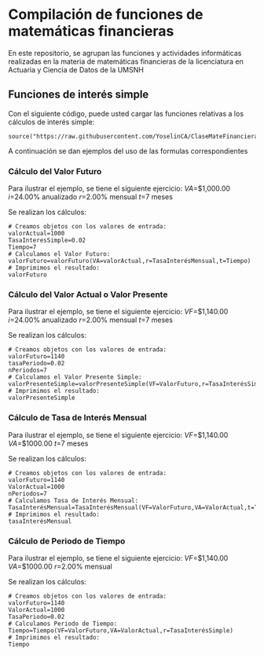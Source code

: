 # Compilación  de funciones de matemáticas financieras

En este repositorio, se agrupan las funciones y actividades informáticas realizadas en la materia de matemáticas financieras de la licenciatura en Actuaria y Ciencia de Datos de la UMSNH

## Funciones de interés simple

Con el siguiente código, puede usted cargar las funciones relativas a los cálculos de interés simple:

```{r}
source("https://raw.githubusercontent.com/YoselinCA/ClaseMateFinanciera/refs/heads/main/FormulasInteresSimple%20(2).R")
```
A continuación se dan ejemplos del uso de las formulas correspondientes

### Cálculo del Valor Futuro

Para ilustrar el ejemplo, se tiene el siguiente ejercicio:
$VA$=$1,000.00
$i$=24.00% anualizado
$r$=2.00% mensual
$t$=7 meses

Se realizan los cálculos:
```{r}
# Creamos objetos con los valores de entrada:
valorActual=1000
TasaInteresSimple=0.02
Tiempo=7
# Calculamos el Valor Futuro:
valorFuturo=valorFuturo(VA=valorActual,r=TasaInterésMensual,t=Tiempo)
# Imprimimos el resultado:
valorFuturo
```
### Cálculo del Valor Actual o Valor Presente

Para ilustrar el ejemplo, se tiene el siguiente ejercicio:
$VF$=$1,140.00
$i$=24.00% anualizado
$r$=2.00% mensual
$t$=7 meses

Se realizan los cálculos:
```{r}
# Creamos objetos con los valores de entrada:
valorFuturo=1140
tasaPeriodo=0.02
nPeriodos=7
# Calculamos el Valor Presente Simple:
valorPresenteSimple=valorPresenteSimple(VF=ValorFuturo,r=TasaInterésSimple,t=Tiempo)
# Imprimimos el resultado:
valorPresenteSimple
```
### Cálculo de Tasa de Interés Mensual

Para ilustrar el ejemplo, se tiene el siguiente ejercicio:
$VF$=$1,140.00
$VA$=$1000.00 
$t$=7 meses

Se realizan los cálculos:
```{r}
# Creamos objetos con los valores de entrada:
valorFuturo=1140
ValorActual=1000
nPeriodos=7
# Calculamos Tasa de Interés Mensual:
TasaInterésMensual=TasaInterésMensual(VF=ValorFuturo,VA=ValorActual,t=Tiempo)
# Imprimimos el resultado:
tasaInterésMensual
```
### Cálculo de Periodo de Tiempo

Para ilustrar el ejemplo, se tiene el siguiente ejercicio:
$VF$=$1,140.00
$VA$=$1000.00 
$r$=2.00% mensual

Se realizan los cálculos:
```{r}
# Creamos objetos con los valores de entrada:
valorFuturo=1140
ValorActual=1000
TasaPeriodo=0.02
# Calculamos Periodo de Tiempo:
Tiempo=Tiempo(VF=ValorFuturo,VA=ValorActual,r=TasaInterésSimple)
# Imprimimos el resultado:
Tiempo
